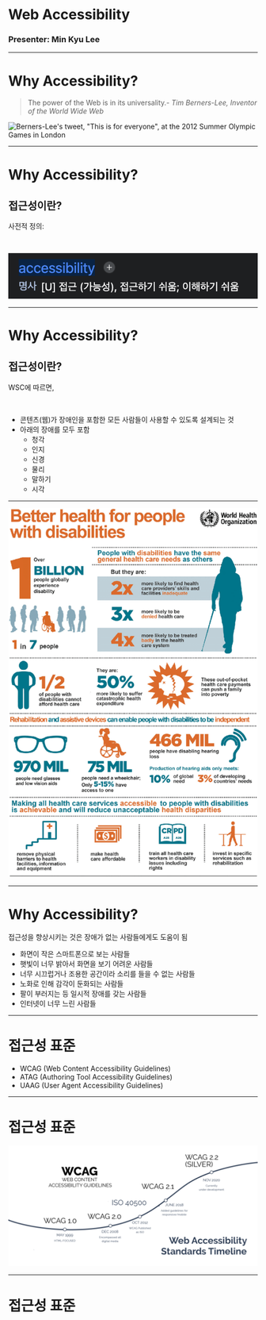 <!-- .slide: class="title absolute" -->

# Web Accessibility <!-- .element: style="top: 80px; left: 120px;" -->

### Presenter: Min Kyu Lee <!-- .element: style="bottom: 80px; right: 100px;" -->


---

<!-- .slide: class="header content" -->

# Why Accessibility?

> The power of the Web is in its universality.<cite>- Tim Berners-Lee, Inventor of the World Wide Web</cite>

![Berners-Lee's tweet, "This is for everyone", at the 2012 Summer Olympic Games in London](this-is-for-everyone.png) <!-- .element: style="height: 360px" -->


---

<!-- .slide: class="header content" data-auto-animate -->

# Why Accessibility?

## 접근성이란?

사전적 정의:

<br/>

![Dictionary Definition of Accessibility](definition-of-accessibility.png) <!-- .element: class="fragment" style="height: 80px" -->

---

<!-- .slide: class="header content" data-auto-animate -->

# Why Accessibility?

## 접근성이란?

WSC에 따르면,

<br/>

- 콘텐츠(웹)가 장애인을 포함한 모든 사람들이 사용할 수 있도록 설계되는 것 <!-- .element: class="fragment" -->
- 아래의 장애를 모두 포함 <!-- .element: class="fragment" -->
  - 청각
  - 인지
  - 신경
  - 물리
  - 말하기
  - 시각

---

<!-- .slide: class="content" -->

![WHO report about people with disabilities](WHO-report.png) <!-- .element: style="height: 572px;" -->

---

<!-- .slide: class="header content" -->

# Why Accessibility?

접근성을 향상시키는 것은 장애가 없는 사람들에게도 도움이 됨
- 화면이 작은 스마트폰으로 보는 사람들 <!-- .element: class="fragment" -->
- 햇빛이 너무 밝아서 화면을 보기 어려운 사람들 <!-- .element: class="fragment" -->
- 너무 시끄럽거나 조용한 공간이라 소리를 들을 수 없는 사람들 <!-- .element: class="fragment" -->
- 노화로 인해 감각이 둔화되는 사람들 <!-- .element: class="fragment" -->
- 팔이 부러지는 등 일시적 장애를 갖는 사람들 <!-- .element: class="fragment" -->
- 인터넷이 너무 느린 사람들 <!-- .element: class="fragment" -->

---

<!-- .slide: class="header content" -->

# 접근성 표준

- WCAG (Web Content Accessibility Guidelines)
- ATAG (Authoring Tool Accessibility Guidelines) <!-- .element: class="fragment semi-fade-out" data-fragment-index="1" -->
- UAAG (User Agent Accessibility Guidelines) <!-- .element: class="fragment semi-fade-out" data-fragment-index="1" --->


---

<!-- .slide: class="header content" -->

# 접근성 표준

![WCAG Timeline](WCAG-timeline.png) <!-- .element: style="background: white; height: 400px;" -->


---

<!-- .slide: class="header content" -->

# 접근성 표준

